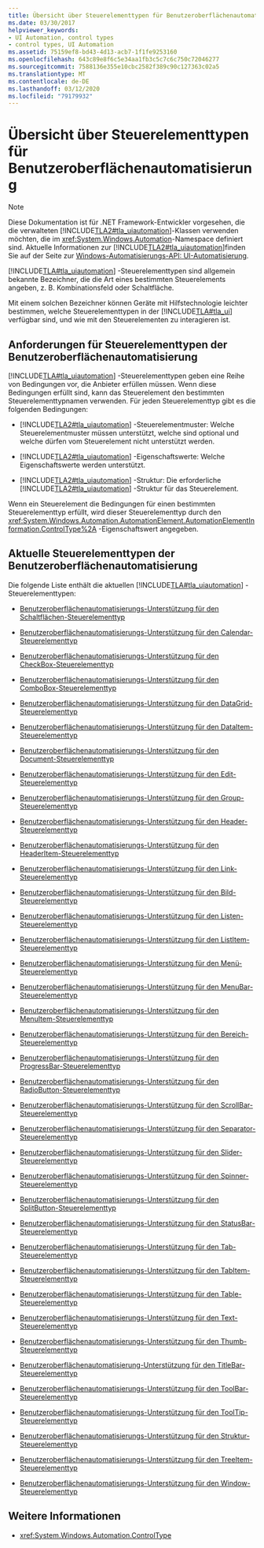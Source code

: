 ```yaml
---
title: Übersicht über Steuerelementtypen für Benutzeroberflächenautomatisierung
ms.date: 03/30/2017
helpviewer_keywords:
- UI Automation, control types
- control types, UI Automation
ms.assetid: 75159ef8-bd43-4d13-acb7-1f1fe9253160
ms.openlocfilehash: 643c89e8f6c5e34aa1fb3c5c7c6c750c72046277
ms.sourcegitcommit: 7588136e355e10cbc2582f389c90c127363c02a5
ms.translationtype: MT
ms.contentlocale: de-DE
ms.lasthandoff: 03/12/2020
ms.locfileid: "79179932"
---
```

# <a name="ui-automation-control-types-overview"></a>Übersicht über Steuerelementtypen für Benutzeroberflächenautomatisierung
> [!NOTE]
> Diese Dokumentation ist für .NET Framework-Entwickler vorgesehen, die die verwalteten [!INCLUDE[TLA2#tla_uiautomation](../../../includes/tla2sharptla-uiautomation-md.md)]-Klassen verwenden möchten, die im <xref:System.Windows.Automation>-Namespace definiert sind. Aktuelle Informationen zur [!INCLUDE[TLA2#tla_uiautomation](../../../includes/tla2sharptla-uiautomation-md.md)]finden Sie auf der Seite zur [Windows-Automatisierungs-API: UI-Automatisierung](/windows/win32/winauto/entry-uiauto-win32).  
  
 [!INCLUDE[TLA#tla_uiautomation](../../../includes/tlasharptla-uiautomation-md.md)] -Steuerelementtypen sind allgemein bekannte Bezeichner, die die Art eines bestimmten Steuerelements angeben, z. B. Kombinationsfeld oder Schaltfläche.  
  
 Mit einem solchen Bezeichner können Geräte mit Hilfstechnologie leichter bestimmen, welche Steuerelementtypen in der [!INCLUDE[TLA#tla_ui](../../../includes/tlasharptla-ui-md.md)] verfügbar sind, und wie mit den Steuerelementen zu interagieren ist.  
  
<a name="UI_Automation_Control_Type_Requisites"></a>
## <a name="ui-automation-control-type-requisites"></a>Anforderungen für Steuerelementtypen der Benutzeroberflächenautomatisierung  
 [!INCLUDE[TLA#tla_uiautomation](../../../includes/tlasharptla-uiautomation-md.md)] -Steuerelementtypen geben eine Reihe von Bedingungen vor, die Anbieter erfüllen müssen. Wenn diese Bedingungen erfüllt sind, kann das Steuerelement den bestimmten Steuerelementtypnamen verwenden. Für jeden Steuerelementtyp gibt es die folgenden Bedingungen:  
  
- [!INCLUDE[TLA2#tla_uiautomation](../../../includes/tla2sharptla-uiautomation-md.md)] -Steuerelementmuster: Welche Steuerelementmuster müssen unterstützt, welche sind optional und welche dürfen vom Steuerelement nicht unterstützt werden.  
  
- [!INCLUDE[TLA2#tla_uiautomation](../../../includes/tla2sharptla-uiautomation-md.md)] -Eigenschaftswerte: Welche Eigenschaftswerte werden unterstützt.  
  
- [!INCLUDE[TLA2#tla_uiautomation](../../../includes/tla2sharptla-uiautomation-md.md)] -Struktur: Die erforderliche [!INCLUDE[TLA2#tla_uiautomation](../../../includes/tla2sharptla-uiautomation-md.md)] -Struktur für das Steuerelement.  
  
 Wenn ein Steuerelement die Bedingungen für einen bestimmten Steuerelementtyp erfüllt, wird dieser Steuerelementtyp durch den <xref:System.Windows.Automation.AutomationElement.AutomationElementInformation.ControlType%2A> -Eigenschaftswert angegeben.  
  
<a name="Current_UI_Automation_Control_Types"></a>
## <a name="current-ui-automation-control-types"></a>Aktuelle Steuerelementtypen der Benutzeroberflächenautomatisierung  
 Die folgende Liste enthält die aktuellen [!INCLUDE[TLA#tla_uiautomation](../../../includes/tlasharptla-uiautomation-md.md)] -Steuerelementtypen:  
  
- [Benutzeroberflächenautomatisierungs-Unterstützung für den Schaltflächen-Steuerelementtyp](ui-automation-support-for-the-button-control-type.md)  
  
- [Benutzeroberflächenautomatisierungs-Unterstützung für den Calendar-Steuerelementtyp](ui-automation-support-for-the-calendar-control-type.md)  
  
- [Benutzeroberflächenautomatisierungs-Unterstützung für den CheckBox-Steuerelementtyp](ui-automation-support-for-the-checkbox-control-type.md)  
  
- [Benutzeroberflächenautomatisierungs-Unterstützung für den ComboBox-Steuerelementtyp](ui-automation-support-for-the-combobox-control-type.md)  
  
- [Benutzeroberflächenautomatisierungs-Unterstützung für den DataGrid-Steuerelementtyp](ui-automation-support-for-the-datagrid-control-type.md)  
  
- [Benutzeroberflächenautomatisierungs-Unterstützung für den DataItem-Steuerelementtyp](ui-automation-support-for-the-dataitem-control-type.md)  
  
- [Benutzeroberflächenautomatisierungs-Unterstützung für den Document-Steuerelementtyp](ui-automation-support-for-the-document-control-type.md)  
  
- [Benutzeroberflächenautomatisierungs-Unterstützung für den Edit-Steuerelementtyp](ui-automation-support-for-the-edit-control-type.md)  
  
- [Benutzeroberflächenautomatisierungs-Unterstützung für den Group-Steuerelementtyp](ui-automation-support-for-the-group-control-type.md)  
  
- [Benutzeroberflächenautomatisierungs-Unterstützung für den Header-Steuerelementtyp](ui-automation-support-for-the-header-control-type.md)  
  
- [Benutzeroberflächenautomatisierungs-Unterstützung für den HeaderItem-Steuerelementtyp](ui-automation-support-for-the-headeritem-control-type.md)  
  
- [Benutzeroberflächenautomatisierungs-Unterstützung für den Link-Steuerelementtyp](ui-automation-support-for-the-hyperlink-control-type.md)  
  
- [Benutzeroberflächenautomatisierungs-Unterstützung für den Bild-Steuerelementtyp](ui-automation-support-for-the-image-control-type.md)  
  
- [Benutzeroberflächenautomatisierungs-Unterstützung für den Listen-Steuerelementtyp](ui-automation-support-for-the-list-control-type.md)  
  
- [Benutzeroberflächenautomatisierungs-Unterstützung für den ListItem-Steuerelementtyp](ui-automation-support-for-the-listitem-control-type.md)  
  
- [Benutzeroberflächenautomatisierungs-Unterstützung für den Menü-Steuerelementtyp](ui-automation-support-for-the-menu-control-type.md)  
  
- [Benutzeroberflächenautomatisierungs-Unterstützung für den MenuBar-Steuerelementtyp](ui-automation-support-for-the-menubar-control-type.md)  
  
- [Benutzeroberflächenautomatisierungs-Unterstützung für den MenuItem-Steuerelementtyp](ui-automation-support-for-the-menuitem-control-type.md)  
  
- [Benutzeroberflächenautomatisierungs-Unterstützung für den Bereich-Steuerelementtyp](ui-automation-support-for-the-pane-control-type.md)  
  
- [Benutzeroberflächenautomatisierungs-Unterstützung für den ProgressBar-Steuerelementtyp](ui-automation-support-for-the-progressbar-control-type.md)  
  
- [Benutzeroberflächenautomatisierungs-Unterstützung für den RadioButton-Steuerelementtyp](ui-automation-support-for-the-radiobutton-control-type.md)  
  
- [Benutzeroberflächenautomatisierungs-Unterstützung für den ScrollBar-Steuerelementtyp](ui-automation-support-for-the-scrollbar-control-type.md)  
  
- [Benutzeroberflächenautomatisierungs-Unterstützung für den Separator-Steuerelementtyp](ui-automation-support-for-the-separator-control-type.md)  
  
- [Benutzeroberflächenautomatisierungs-Unterstützung für den Slider-Steuerelementtyp](ui-automation-support-for-the-slider-control-type.md)  
  
- [Benutzeroberflächenautomatisierungs-Unterstützung für den Spinner-Steuerelementtyp](ui-automation-support-for-the-spinner-control-type.md)  
  
- [Benutzeroberflächenautomatisierungs-Unterstützung für den SplitButton-Steuerelementtyp](ui-automation-support-for-the-splitbutton-control-type.md)  
  
- [Benutzeroberflächenautomatisierungs-Unterstützung für den StatusBar-Steuerelementtyp](ui-automation-support-for-the-statusbar-control-type.md)  
  
- [Benutzeroberflächenautomatisierungs-Unterstützung für den Tab-Steuerelementtyp](ui-automation-support-for-the-tab-control-type.md)  
  
- [Benutzeroberflächenautomatisierungs-Unterstützung für den TabItem-Steuerelementtyp](ui-automation-support-for-the-tabitem-control-type.md)  
  
- [Benutzeroberflächenautomatisierungs-Unterstützung für den Table-Steuerelementtyp](ui-automation-support-for-the-table-control-type.md)  
  
- [Benutzeroberflächenautomatisierungs-Unterstützung für den Text-Steuerelementtyp](ui-automation-support-for-the-text-control-type.md)  
  
- [Benutzeroberflächenautomatisierungs-Unterstützung für den Thumb-Steuerelementtyp](ui-automation-support-for-the-thumb-control-type.md)  
  
- [Benutzeroberflächenautomatisierung-Unterstützung für den TitleBar-Steuerelementtyp](ui-automation-support-for-the-titlebar-control-type.md)  
  
- [Benutzeroberflächenautomatisierungs-Unterstützung für den ToolBar-Steuerelementtyp](ui-automation-support-for-the-toolbar-control-type.md)  
  
- [Benutzeroberflächenautomatisierungs-Unterstützung für den ToolTip-Steuerelementtyp](ui-automation-support-for-the-tooltip-control-type.md)  
  
- [Benutzeroberflächenautomatisierungs-Unterstützung für den Struktur-Steuerelementtyp](ui-automation-support-for-the-tree-control-type.md)  
  
- [Benutzeroberflächenautomatisierungs-Unterstützung für den TreeItem-Steuerelementtyp](ui-automation-support-for-the-treeitem-control-type.md)  
  
- [Benutzeroberflächenautomatisierungs-Unterstützung für den Window-Steuerelementtyp](ui-automation-support-for-the-window-control-type.md)  
  
## <a name="see-also"></a>Weitere Informationen

- <xref:System.Windows.Automation.ControlType>
